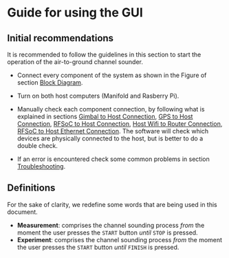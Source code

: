 # Guide for using the GUI

## Initial recommendations
It is recommended to follow the guidelines in this section to start the operation of the air-to-ground channel sounder.

* Connect every component of the system as shown in the Figure of section [Block Diagram](MeasurementSystem.md#block-diagram).

* Turn on both host computers (Manifold and Rasberry Pi).
* Manually check each component connection, by following what is explained in sections [Gimbal to Host Connection](MeasurementSystem.md#gimbalrs2-to-host-connection), [GPS to Host Connection](MeasurementSystem.md#gps-to-host-connection), [RFSoC to Host Connection](MeasurementSystem.md#rfsoc-to-host-connection), [Host Wifi to Router Connection](MeasurementSystem.md#host-wifi-to-router-connection), [RFSoC to Host Ethernet Connection](MeasurementSystem.md#ethernet-rfsoc-to-host-connection). The software will check which devices are physically connected to the host, but is better to do a double check.
* If an error is encountered check some common problems in section [Troubleshooting](Troubleshooting.md).

## Definitions

For the sake of clarity, we redefine some words that are being used in this document.

* **Measurement**: comprises the channel sounding process *from* the moment the user presses the ``START`` button *until* ``STOP`` is pressed.
* **Experiment**: comprises the channel sounding process *from* the moment the user presses the ``START`` button *until*  ``FINISH`` is pressed. 